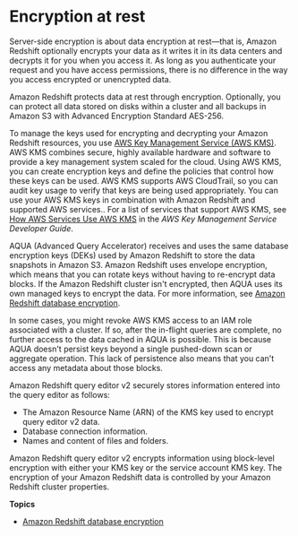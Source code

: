 # Encryption at rest<a name="security-server-side-encryption"></a>

Server\-side encryption is about data encryption at rest—that is, Amazon Redshift optionally encrypts your data as it writes it in its data centers and decrypts it for you when you access it\. As long as you authenticate your request and you have access permissions, there is no difference in the way you access encrypted or unencrypted data\. 

Amazon Redshift protects data at rest through encryption\. Optionally, you can protect all data stored on disks within a cluster and all backups in Amazon S3 with Advanced Encryption Standard AES\-256\.  

To manage the keys used for encrypting and decrypting your Amazon Redshift resources, you use [AWS Key Management Service \(AWS KMS\)](https://docs.aws.amazon.com/kms/latest/developerguide/)\. AWS KMS combines secure, highly available hardware and software to provide a key management system scaled for the cloud\. Using AWS KMS, you can create encryption keys and define the policies that control how these keys can be used\. AWS KMS supports AWS CloudTrail, so you can audit key usage to verify that keys are being used appropriately\. You can use your AWS KMS keys in combination with Amazon Redshift and supported AWS services\.\. For a list of services that support AWS KMS, see [How AWS Services Use AWS KMS](https://docs.aws.amazon.com/kms/latest/developerguide/services.html) in the *AWS Key Management Service Developer Guide*\.

AQUA \(Advanced Query Accelerator\) receives and uses the same database encryption keys \(DEKs\) used by Amazon Redshift to store the data snapshots in Amazon S3\. Amazon Redshift uses envelope encryption, which means that you can rotate keys without having to re\-encrypt data blocks\. If the Amazon Redshift cluster isn't encrypted, then AQUA uses its own managed keys to encrypt the data\. For more information, see [Amazon Redshift database encryption](working-with-db-encryption.md)\. 

In some cases, you might revoke AWS KMS access to an IAM role associated with a cluster\. If so, after the in\-flight queries are complete, no further access to the data cached in AQUA is possible\. This is because AQUA doesn't persist keys beyond a single pushed\-down scan or aggregate operation\. This lack of persistence also means that you can't access any metadata about those blocks\. 

Amazon Redshift query editor v2 securely stores information entered into the query editor as follows:
+ The Amazon Resource Name \(ARN\) of the KMS key used to encrypt query editor v2 data\.
+ Database connection information\.
+ Names and content of files and folders\.

Amazon Redshift query editor v2 encrypts information using block\-level encryption with either your KMS key or the service account KMS key\. The encryption of your Amazon Redshift data is controlled by your Amazon Redshift cluster properties\.

**Topics**
+ [Amazon Redshift database encryption](working-with-db-encryption.md)
